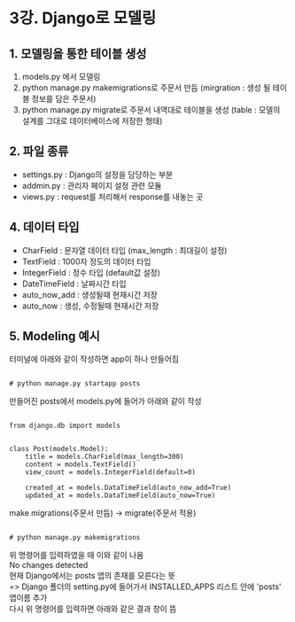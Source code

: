 # 3강. Django로 모델링  

## 1. 모델링을 통한 테이블 생성
1. models.py 에서 모델링  
2. python manage.py makemigrations로 주문서 만듬 (mirgration : 생성 될 테이블 정보를 담은 주문서)  
3. python manage.py migrate로 주문서 내역대로 테이블을 생성 (table : 모델의 설계를 그대로 데이터베이스에 저장한 형태)  

## 2. 파일 종류
* settings.py : Django의 설정을 담당하는 부분  
* addmin.py : 관리자 페이지 설정 관련 모듈  
* views.py : request를 처리해서 response를 내놓는 곳  

## 4. 데이터 타입  
* CharField : 문자열 데이터 타입 (max_length : 최대길이 설정)  
* TextField : 1000자 정도의 데이터 타입  
* IntegerField : 정수 타입 (default값 설정)  
* DateTimeField : 날짜시간 타입  
* auto_now_add : 생성될때 현재시간 저장  
* auto_now : 생성, 수정될때 현재시간 저장

## 5. Modeling 예시  
터미널에 아래와 같이 작성하면 app이 하나 만들어짐  
<pre><code>
# python manage.py startapp posts
</code></pre>  
  
만들어진 posts에서 models.py에 들어가 아래와 같이 작성  
<pre><code>
from django.db import models  
  
  
class Post(models.Model):  
    title = models.CharField(max_length=300)  
    content = models.TextField()  
    view_count = models.IntegerField(default=0)  
  
    created_at = models.DataTimeField(auto_now_add=True)  
    updated_at = models.DataTimeField(auto_now=True)
</code></pre>  
  
make migrations(주문서 만듬) -> migrate(주문서 적용)  
<pre><code>
# python manage.py makemigrations
</code></pre>
위 명령어를 입력하였을 때 이와 같이 나옴  
     No changes detected  
현재 Django에서는 posts 앱의 존재를 모른다는 뜻  
=> Django 폴더의 setting.py에 들어가서 INSTALLED_APPS 리스트 안에 'posts' 앱이름 추가  
다시 위 명령어를 입력하면 아래와 같은 결과 창이 뜸  

